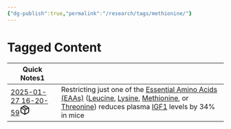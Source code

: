 ```yaml
---
{"dg-publish":true,"permalink":"/research/tags/methionine/"}
---
```


# Tagged Content
<div><table class="dataview table-view-table"><thead class="table-view-thead"><tr class="table-view-tr-header"><th class="table-view-th"><span>Quick Notes</span><span class="dataview small-text">1</span></th><th class="table-view-th"><span></span></th></tr></thead><tbody class="table-view-tbody"><tr><td><span><a data-tooltip-position="top" aria-label="Research/Quick Notes/2025-01-27 16-20-59.md" data-href="Research/Quick Notes/2025-01-27 16-20-59.md" href="Research/Quick Notes/2025-01-27 16-20-59.md" class="internal-link" target="_blank" rel="noopener nofollow" fileclass-name="Research Links">2025-01-27 16-20-59</a><a class="metadata-menu fileclass-icon"><svg xmlns="http://www.w3.org/2000/svg" width="24" height="24" viewBox="0 0 24 24" fill="none" stroke="currentColor" stroke-width="2" stroke-linecap="round" stroke-linejoin="round" class="svg-icon lucide-package"><path d="m7.5 4.27 9 5.15"></path><path d="M21 8a2 2 0 0 0-1-1.73l-7-4a2 2 0 0 0-2 0l-7 4A2 2 0 0 0 3 8v8a2 2 0 0 0 1 1.73l7 4a2 2 0 0 0 2 0l7-4A2 2 0 0 0 21 16Z"></path><path d="m3.3 7 8.7 5 8.7-5"></path><path d="M12 22V12"></path></svg></a></span></td><td><span>Restricting just one of the <a data-href="Essential Amino Acids (EAAs)" href="Essential Amino Acids (EAAs)" class="internal-link" target="_blank" rel="noopener nofollow">Essential Amino Acids (EAAs)</a> (<a data-href="Leucine" href="Leucine" class="internal-link" target="_blank" rel="noopener nofollow">Leucine</a>, <a data-href="Lysine" href="Lysine" class="internal-link" target="_blank" rel="noopener nofollow">Lysine</a>, <a data-href="Methionine" href="Methionine" class="internal-link" target="_blank" rel="noopener nofollow">Methionine</a>, or <a data-href="Threonine" href="Threonine" class="internal-link" target="_blank" rel="noopener nofollow">Threonine</a>) reduces plasma <a data-href="IGF1" href="IGF1" class="internal-link" target="_blank" rel="noopener nofollow">IGF1</a> levels by 34% in mice</span></td></tr></tbody></table></div>

